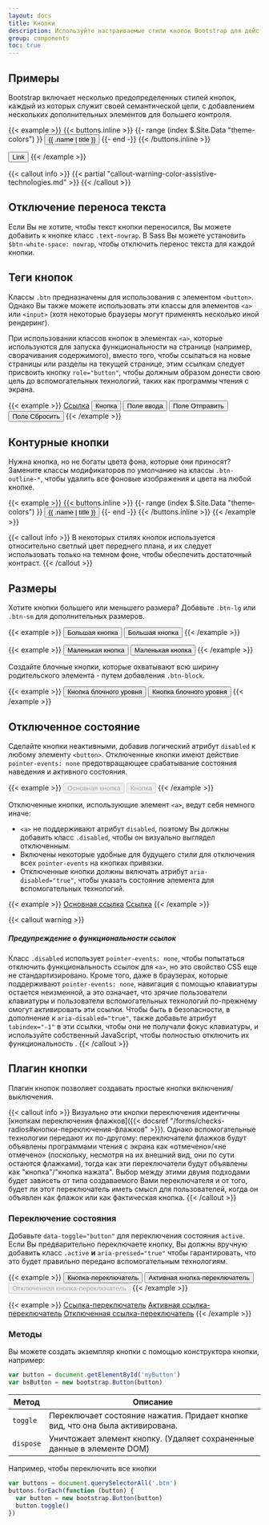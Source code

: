 ```yaml
---
layout: docs
title: Кнопки
description: Используйте настраиваемые стили кнопок Bootstrap для действий в формах, диалоговых окнах и т.д. С поддержкой нескольких размеров, состояний и т.д.
group: components
toc: true
---
```


## Примеры

Bootstrap включает несколько предопределенных стилей кнопок, каждый из которых служит своей семантической цели, с добавлением нескольких дополнительных элементов для большего контроля.

{{< example >}}
{{< buttons.inline >}}
{{- range (index $.Site.Data "theme-colors") }}
<button type="button" class="btn btn-{{ .name }}">{{ .name | title }}</button>
{{- end -}}
{{< /buttons.inline >}}

<button type="button" class="btn btn-link">Link</button>
{{< /example >}}

{{< callout info >}}
{{< partial "callout-warning-color-assistive-technologies.md" >}}
{{< /callout >}}

## Отключение переноса текста

Если Вы не хотите, чтобы текст кнопки переносился, Вы можете добавить к кнопке класс `.text-nowrap`. В Sass Вы можете установить `$btn-white-space: nowrap`, чтобы отключить перенос текста для каждой кнопки.

## Теги кнопок

Классы `.btn` предназначены для использования с элементом `<button>`. Однако Вы также можете использовать эти классы для элементов `<a>` или `<input>` (хотя некоторые браузеры могут применять несколько иной рендеринг).

При использовании классов кнопок в элементах `<a>`, которые используются для запуска функциональности на странице (например, сворачивания содержимого), вместо того, чтобы ссылаться на новые страницы или разделы на текущей странице, этим ссылкам следует присвоить кнопку `role="button"`, чтобы должным образом донести свою цель до вспомогательных технологий, таких как программы чтения с экрана.

{{< example >}}
<a class="btn btn-primary" href="#" role="button">Ссылка</a>
<button class="btn btn-primary" type="submit">Кнопка</button>
<input class="btn btn-primary" type="button" value="Поле ввода">
<input class="btn btn-primary" type="submit" value="Поле Отправить">
<input class="btn btn-primary" type="reset" value="Поле Сбросить">
{{< /example >}}

## Контурные кнопки

Нужна кнопка, но не богаты цвета фона, которые они приносят? Замените классы модификаторов по умолчанию на классы `.btn-outline-*`, чтобы удалить все фоновые изображения и цвета на любой кнопке.

{{< example >}}
{{< buttons.inline >}}
{{- range (index $.Site.Data "theme-colors") }}
<button type="button" class="btn btn-outline-{{ .name }}">{{ .name | title }}</button>
{{- end -}}
{{< /buttons.inline >}}
{{< /example >}}

{{< callout info >}}
В некоторых стилях кнопок используется относительно светлый цвет переднего плана, и их следует использовать только на темном фоне, чтобы обеспечить достаточный контраст.
{{< /callout >}}

## Размеры

Хотите кнопки большего или меньшего размера? Добавьте `.btn-lg` или `.btn-sm` для дополнительных размеров.

{{< example >}}
<button type="button" class="btn btn-primary btn-lg">Большая кнопка</button>
<button type="button" class="btn btn-secondary btn-lg">Большая кнопка</button>
{{< /example >}}

{{< example >}}
<button type="button" class="btn btn-primary btn-sm">Маленькая кнопка</button>
<button type="button" class="btn btn-secondary btn-sm">Маленькая кнопка</button>
{{< /example >}}

Создайте блочные кнопки, которые охватывают всю ширину родительского элемента - путем добавления `.btn-block`.

{{< example >}}
<button type="button" class="btn btn-primary btn-lg btn-block">Кнопка блочного уровня</button>
<button type="button" class="btn btn-secondary btn-lg btn-block">Кнопка блочного уровня</button>
{{< /example >}}

## Отключенное состояние

Сделайте кнопки неактивными, добавив логический атрибут `disabled` к любому элементу `<button>`. Отключенные кнопки имеют действие `pointer-events: none` предотвращающее срабатывание состояния наведения и активного состояния.

{{< example >}}
<button type="button" class="btn btn-lg btn-primary" disabled>Основная кнопка</button>
<button type="button" class="btn btn-secondary btn-lg" disabled>Кнопка</button>
{{< /example >}}

Отключенные кнопки, использующие элемент `<a>`, ведут себя немного иначе:

- `<a>` не поддерживают атрибут `disabled`, поэтому Вы должны добавить класс `.disabled`, чтобы он визуально выглядел отключенным.
- Включены некоторые удобные для будущего стили для отключения всех `pointer-events` на кнопках привязки.
- Отключенные кнопки должны включать атрибут `aria-disabled="true"`, чтобы указать состояние элемента для вспомогательных технологий.

{{< example >}}
<a href="#" class="btn btn-primary btn-lg disabled" tabindex="-1" role="button" aria-disabled="true">Основная ссылка</a>
<a href="#" class="btn btn-secondary btn-lg disabled" tabindex="-1" role="button" aria-disabled="true">Ссылка</a>
{{< /example >}}

{{< callout warning >}}
##### Предупреждение о функциональности ссылок

Класс `.disabled` использует `pointer-events: none`, чтобы попытаться отключить функциональность ссылок для `<a>`, но это свойство CSS еще не стандартизировано. Кроме того, даже в браузерах, которые поддерживают `pointer-events: none`, навигация с помощью клавиатуры остается неизменной, а это означает, что зрячие пользователи клавиатуры и пользователи вспомогательных технологий по-прежнему смогут активировать эти ссылки. Чтобы быть в безопасности, в дополнение к `aria-disabled="true"`, также добавьте атрибут `tabindex="-1"` в эти ссылки, чтобы они не получали фокус клавиатуры, и используйте собственный JavaScript, чтобы полностью отключить их функциональность .
{{< /callout >}}

## Плагин кнопки

Плагин кнопок позволяет создавать простые кнопки включения/выключения.

{{< callout info >}}
Визуально эти кнопки переключения идентичны [кнопкам переключения флажков]({{< docsref "/forms/checks-radios#кнопки-переключения-флажков" >}}). Однако вспомогательные технологии передают их по-другому: переключатели флажков будут объявлены программами чтения с экрана как «отмечено»/«не отмечено» (поскольку, несмотря на их внешний вид, они по сути остаются флажками), тогда как эти переключатели будут объявлены как "кнопка"/"кнопка нажата". Выбор между этими двумя подходами будет зависеть от типа создаваемого Вами переключателя и от того, будет ли этот переключатель иметь смысл для пользователей, когда он объявлен как флажок или как фактическая кнопка.
{{< /callout >}}

### Переключение состояния

Добавьте `data-toggle="button"` для переключения состояния `active`. Если Вы предварительно переключаете кнопку, Вы должны вручную добавить класс `.active` **и** `aria-pressed="true"` чтобы гарантировать, что это будет правильно передано вспомогательным технологиям.

{{< example >}}
<button type="button" class="btn btn-primary" data-toggle="button" autocomplete="off">Кнопка-переключатель</button>
<button type="button" class="btn btn-primary active" data-toggle="button" autocomplete="off" aria-pressed="true">Активная кнопка-переключатель</button>
<button type="button" class="btn btn-primary" disabled data-toggle="button" autocomplete="off">Отключенная кнопка-переключатель</button>
{{< /example >}}

{{< example >}}
<a href="#" class="btn btn-primary" role="button" data-toggle="button">Ссылка-переключатель</a>
<a href="#" class="btn btn-primary active" role="button" data-toggle="button" aria-pressed="true">Активная ссылка-переключатель</a>
<a href="#" class="btn btn-primary disabled" tabindex="-1" aria-disabled="true" role="button" data-toggle="button">Отключенная ссылка-переключатель</a>
{{< /example >}}

### Методы

Вы можете создать экземпляр кнопки с помощью конструктора кнопки, например:

```js
var button = document.getElementById('myButton')
var bsButton = new bootstrap.Button(button)
```

<table class="table">
  <thead>
    <tr>
      <th>Метод</th>
      <th>Описание</th>
    </tr>
  </thead>
  <tbody>
    <tr>
      <td>
        <code>toggle</code>
      </td>
      <td>
        Переключает состояние нажатия. Придает кнопке вид, что она была активирована.
      </td>
    </tr>
    <tr>
      <td>
        <code>dispose</code>
      </td>
      <td>
        Уничтожает элемент кнопку. (Удаляет сохраненные данные в элементе DOM)
      </td>
    </tr>
  </tbody>
</table>

Например, чтобы переключить все кнопки

```js
var buttons = document.querySelectorAll('.btn')
buttons.forEach(function (button) {
  var button = new bootstrap.Button(button)
  button.toggle()
})
```
